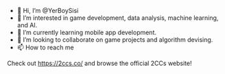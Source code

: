 - 👋 Hi, I’m @YerBoySisi
- 👀 I’m interested in game development, data analysis, machine learning, and AI.
- 🌱 I’m currently learning mobile app development.
- 💞️ I’m looking to collaborate on game projects and algorithm devising.
- 📫 How to reach me 

Check out https://2ccs.co/ and browse the official 2CCs website!

<!---
YerBoySisi/YerBoySisi is a ✨ special ✨ repository because its `README.md` (this file) appears on your GitHub profile.
You can click the Preview link to take a look at your changes.
--->
